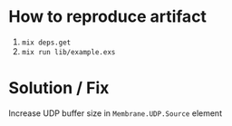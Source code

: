 # How to reproduce artifact

1. `mix deps.get`
2. `mix run lib/example.exs`

# Solution / Fix

Increase UDP buffer size in `Membrane.UDP.Source` element
